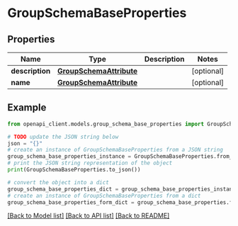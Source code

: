 # GroupSchemaBaseProperties


## Properties

Name | Type | Description | Notes
------------ | ------------- | ------------- | -------------
**description** | [**GroupSchemaAttribute**](GroupSchemaAttribute.md) |  | [optional] 
**name** | [**GroupSchemaAttribute**](GroupSchemaAttribute.md) |  | [optional] 

## Example

```python
from openapi_client.models.group_schema_base_properties import GroupSchemaBaseProperties

# TODO update the JSON string below
json = "{}"
# create an instance of GroupSchemaBaseProperties from a JSON string
group_schema_base_properties_instance = GroupSchemaBaseProperties.from_json(json)
# print the JSON string representation of the object
print(GroupSchemaBaseProperties.to_json())

# convert the object into a dict
group_schema_base_properties_dict = group_schema_base_properties_instance.to_dict()
# create an instance of GroupSchemaBaseProperties from a dict
group_schema_base_properties_form_dict = group_schema_base_properties.from_dict(group_schema_base_properties_dict)
```
[[Back to Model list]](../README.md#documentation-for-models) [[Back to API list]](../README.md#documentation-for-api-endpoints) [[Back to README]](../README.md)


